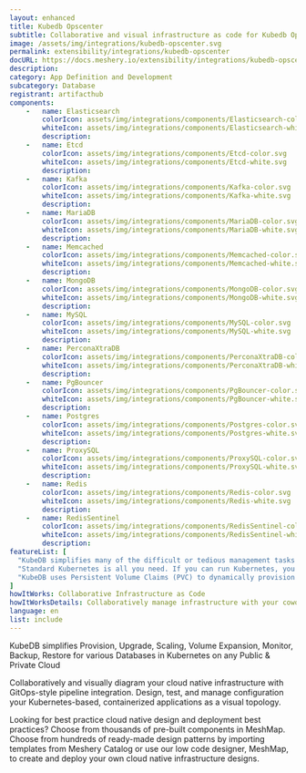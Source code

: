 ```yaml
---
layout: enhanced
title: Kubedb Opscenter
subtitle: Collaborative and visual infrastructure as code for Kubedb Opscenter
image: /assets/img/integrations/kubedb-opscenter.svg
permalink: extensibility/integrations/kubedb-opscenter
docURL: https://docs.meshery.io/extensibility/integrations/kubedb-opscenter
description: 
category: App Definition and Development
subcategory: Database
registrant: artifacthub
components: 
	-	name: Elasticsearch
		colorIcon: assets/img/integrations/components/Elasticsearch-color.svg
		whiteIcon: assets/img/integrations/components/Elasticsearch-white.svg
		description: 
	-	name: Etcd
		colorIcon: assets/img/integrations/components/Etcd-color.svg
		whiteIcon: assets/img/integrations/components/Etcd-white.svg
		description: 
	-	name: Kafka
		colorIcon: assets/img/integrations/components/Kafka-color.svg
		whiteIcon: assets/img/integrations/components/Kafka-white.svg
		description: 
	-	name: MariaDB
		colorIcon: assets/img/integrations/components/MariaDB-color.svg
		whiteIcon: assets/img/integrations/components/MariaDB-white.svg
		description: 
	-	name: Memcached
		colorIcon: assets/img/integrations/components/Memcached-color.svg
		whiteIcon: assets/img/integrations/components/Memcached-white.svg
		description: 
	-	name: MongoDB
		colorIcon: assets/img/integrations/components/MongoDB-color.svg
		whiteIcon: assets/img/integrations/components/MongoDB-white.svg
		description: 
	-	name: MySQL
		colorIcon: assets/img/integrations/components/MySQL-color.svg
		whiteIcon: assets/img/integrations/components/MySQL-white.svg
		description: 
	-	name: PerconaXtraDB
		colorIcon: assets/img/integrations/components/PerconaXtraDB-color.svg
		whiteIcon: assets/img/integrations/components/PerconaXtraDB-white.svg
		description: 
	-	name: PgBouncer
		colorIcon: assets/img/integrations/components/PgBouncer-color.svg
		whiteIcon: assets/img/integrations/components/PgBouncer-white.svg
		description: 
	-	name: Postgres
		colorIcon: assets/img/integrations/components/Postgres-color.svg
		whiteIcon: assets/img/integrations/components/Postgres-white.svg
		description: 
	-	name: ProxySQL
		colorIcon: assets/img/integrations/components/ProxySQL-color.svg
		whiteIcon: assets/img/integrations/components/ProxySQL-white.svg
		description: 
	-	name: Redis
		colorIcon: assets/img/integrations/components/Redis-color.svg
		whiteIcon: assets/img/integrations/components/Redis-white.svg
		description: 
	-	name: RedisSentinel
		colorIcon: assets/img/integrations/components/RedisSentinel-color.svg
		whiteIcon: assets/img/integrations/components/RedisSentinel-white.svg
		description: 
featureList: [
  "KubeDB simplifies many of the difficult or tedious management tasks of running a production grade databases on private and public clouds. Maintain one stack for all your stateless and stateful applications and simplify the operational complexity.",
  "Standard Kubernetes is all you need. If you can run Kubernetes, you can provision and manage databases using KubeDB. Use standard Kubernetes CLI and API to provision and manage databases.",
  "KubeDB uses Persistent Volume Claims (PVC) to dynamically provision disks for database instances. Using appropriately defined StorageClasses, KubeDB provisioned database instances are designed to scale from small development workloads up to performance-intensive workloads on private and public cloud environments."
]
howItWorks: Collaborative Infrastructure as Code
howItWorksDetails: Collaboratively manage infrastructure with your coworkers synchronously sharing the same designs.
language: en
list: include
---
```

<p>
KubeDB simplifies Provision, Upgrade, Scaling, Volume Expansion, Monitor, Backup, Restore for various Databases in Kubernetes on any Public & Private Cloud
</p>
<p>
    Collaboratively and visually diagram your cloud native infrastructure with GitOps-style pipeline integration. Design, test, and manage configuration your Kubernetes-based, containerized applications as a visual topology.
</p>
<p>
    Looking for best practice cloud native design and deployment best practices? Choose from thousands of pre-built components in MeshMap. Choose from hundreds of ready-made design patterns by importing templates from Meshery Catalog or use our low code designer, MeshMap, to create and deploy your own cloud native infrastructure designs.
</p>
